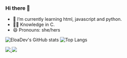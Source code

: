 ### Hi there 👋

- 🌱 I’m currently learning html, javascript and python.
- 👩‍💻 Knowledge in C.
- 😄 Pronouns: she/hers

![EloaDev's GitHub stats](https://github-readme-stats.vercel.app/api?username=EloaDev&show_icons=true&theme=ayu-mirage)
![Top Langs](https://github-readme-stats.vercel.app/api/top-langs/?username=EloaDev&layout=compact&theme=ayu-mirage)

<div>
  <a href = "mailto: eloamello126@gmail.com" target="_blank"><img src="https://img.shields.io/badge/Gmail-D14836?style=for-the-badge&logo=gmail&logoColor=white" target="_blank"> </a>
  <a href="https://www.instagram.com/iam.eloamellx/" target="_blank"><img src="https://img.shields.io/badge/-Instagram-%23E4405F?style=for-the-badge&logo=instagram&logoColor=white"target="_blank"> </a>

